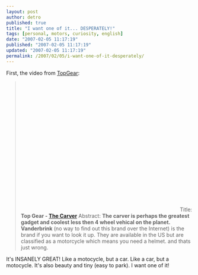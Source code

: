 ```yaml
---
layout: post
author: detro
published: true
title: "I want one of it... DESPERATELY!"
tags: [personal, motors, curiosity, english]
date: "2007-02-05 11:17:19"
published: "2007-02-05 11:17:19"
updated: "2007-02-05 11:17:19"
permalink: /2007/02/05/i-want-one-of-it-desperately/
---
```


First, the video from <a href="http://www.bbc.co.uk/topgear/">TopGear</a>:
<blockquote><object width="425" height="350"><param name="movie" value="http://www.youtube.com/v/bgfTG1wCHtg"></param><param name="wmode" value="transparent"></param><embed src="http://www.youtube.com/v/bgfTG1wCHtg" type="application/x-shockwave-flash" wmode="transparent" width="425" height="350"></embed></object>
Title: <strong>Top Gear - <a href="http://www.carver-worldwide.com/">The Carver</a></strong>
Abstract: <strong>The carver is perhaps the greatest gadget and coolest less then 4 wheel vehical on the planet. </strong><strong>Vanderbrink</strong> (no way to find out this brand over the Internet) is the brand if you want to look it up. They are available in the US but are classified as a motorcycle which means you need a helmet. and thats just wrong.
</blockquote>

It's INSANELY GREAT! Like a motocycle, but a car. Like a car, but a motocycle. It's also beauty and tiny (easy to park). I want one of it!


